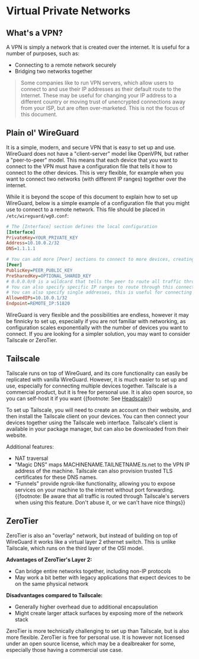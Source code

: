 # Virtual Private Networks

## What's a VPN?

A VPN is simply a network that is created over the internet. It is useful for a number of purposes, such as:

- Connecting to a remote network securely
- Bridging two networks together

> Some companies like to run VPN servers, which allow users to connect to and use their IP addresses as their default route to the Internet. These may be useful for changing your IP address to a different country or moving trust of unencrypted connections away from your ISP, but are often over-marketed. This is not the focus of this document.

## Plain ol' WireGuard

It is a simple, modern, and secure VPN that is easy to set up and use. WireGuard does not have a "client-server" model like OpenVPN, but rather a "peer-to-peer" model. This means that each device that you want to connect to the VPN must have a configuration file that tells it how to connect to the other devices. This is very flexible, for example when you want to connect two networks (with different IP ranges) together over the internet.

While it is beyond the scope of this document to explain how to set up WireGuard, below is a simple example of a configuration file that you might use to connect to a remote network. This file should be placed in `/etc/wireguard/wg0.conf`:

```ini
# The [Interface] section defines the local configuration
[Interface]
PrivateKey=YOUR_PRIVATE_KEY
Address=10.10.0.2/32
DNS=1.1.1.1

# You can add more [Peer] sections to connect to more devices, creating a mesh network
[Peer]
PublicKey=PEER_PUBLIC_KEY
PreSharedKey=OPTIONAL_SHARED_KEY
# 0.0.0.0/0 is a wildcard that tells the peer to route all traffic through this connection, see "Road Warrior VPN".
# You can also specify specific IP ranges to route through this connection, for example 192.168.1.0/24. This is useful for connecting two networks together.
# You can also specify single addresses, this is useful for connecting to a single device, like how Tailscale works.
AllowedIPs=10.10.0.1/32
Endpoint=REMOTE_IP:51820
```

WireGuard is very flexible and the possibilities are endless, however it may be finnicky to set up, especially if you are not familiar with networking, as configuration scales exponentially with the number of devices you want to connect. If you are looking for a simpler solution, you may want to consider Tailscale or ZeroTier.

## Tailscale

Tailscale runs on top of WireGuard, and its core functionality can easily be replicated with vanilla WireGuard. However, it is much easier to set up and use, especially for connecting multiple devices together. Tailscale is a commercial product, but it is free for personal use. It is also open source, so you can self-host it if you want {{footnote: See [Headscale](https://headscale.net/stable/about/faq/)}}

To set up Tailscale, you will need to create an account on their website, and then install the Tailscale client on your devices. You can then connect your devices together using the Tailscale web interface. Tailscale's client is available in your package manager, but can also be downloaded from their website.

Additional features:

- NAT traversal
- "Magic DNS" maps MACHINENAME.TAILNETNAME.ts.net to the VPN IP address of the machine. Tailscale can also provision trusted TLS certificates for these DNS names.
- "Funnels" provide ngrok-like functionality, allowing you to expose services on your machine to the internet without port forwarding. {{footnote: Be aware that all traffic is routed through Tailscale's servers when using this feature. Don't abuse it, or we can't have nice things}}

## ZeroTier

ZeroTier is also an "overlay" network, but instead of building on top of WireGuard it works like a virtual layer 2 ethernet switch. This is unlike Tailscale, which runs on the third layer of the OSI model.

**Advantages of ZeroTier's Layer 2:**

- Can bridge entire networks together, including non-IP protocols
- May work a bit better with legacy applications that expect devices to be on the same physical network

**Disadvantages compared to Tailscale:**

- Generally higher overhead due to additional encapsulation
- Might create larger attack surfaces by exposing more of the network stack

ZeroTier is more technically challenging to set up than Tailscale, but is also more flexible. ZeroTier is free for personal use. It is however not licensed under an open source license, which may be a dealbreaker for some, especially those having a commercial use case.
